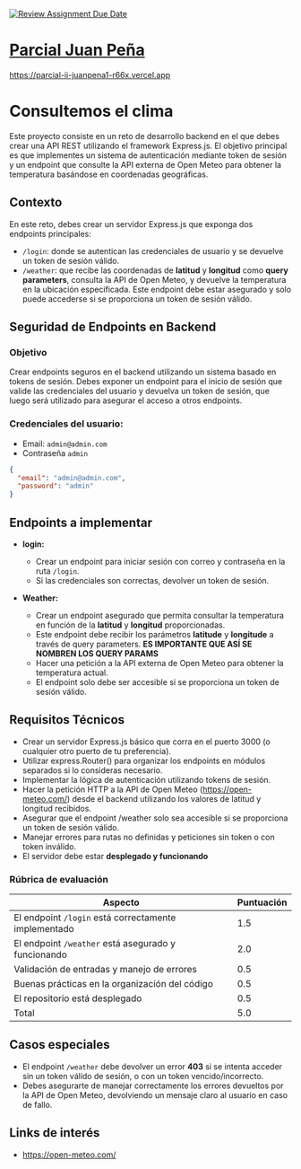[![Review Assignment Due Date](https://classroom.github.com/assets/deadline-readme-button-22041afd0340ce965d47ae6ef1cefeee28c7c493a6346c4f15d667ab976d596c.svg)](https://classroom.github.com/a/Ihjz_szg)
# [Parcial Juan Peña](parcial-ii-juanpena1-r66x.vercel.app)
https://parcial-ii-juanpena1-r66x.vercel.app


# Consultemos el clima

Este proyecto consiste en un reto de desarrollo backend en el que debes crear una API REST utilizando el framework Express.js. El objetivo principal es que implementes un sistema de autenticación mediante token de sesión y un endpoint que consulte la API externa de Open Meteo para obtener la temperatura basándose en coordenadas geográficas.

## Contexto

En este reto, debes crear un servidor Express.js que exponga dos endpoints principales:
- `/login`: donde se autentican las credenciales de usuario y se devuelve un token de sesión válido.
- `/weather`: que recibe las coordenadas de **latitud** y **longitud** como **query parameters**, consulta la API de Open Meteo, y devuelve la temperatura en la ubicación especificada. Este endpoint debe estar asegurado y solo puede accederse si se proporciona un token de sesión válido.

## Seguridad de Endpoints en Backend

### Objetivo
Crear endpoints seguros en el backend utilizando un sistema basado en tokens de sesión. Debes exponer un endpoint para el inicio de sesión que valide las credenciales del usuario y devuelva un token de sesión, que luego será utilizado para asegurar el acceso a otros endpoints.

### Credenciales del usuario:
-  Email: `admin@admin.com`
-  Contraseña `admin`
  
```json
{
  "email": "admin@admin.com",
  "password": "admin"
}
```

## Endpoints a implementar
- **login:**
  - Crear un endpoint para iniciar sesión con correo y contraseña en la ruta `/login`.
  - Si las credenciales son correctas, devolver un token de sesión.
 
- **Weather:**
  - Crear un endpoint asegurado que permita consultar la temperatura en función de la **latitud** y **longitud** proporcionadas.
  - Este endpoint debe recibir los parámetros **latitude** y **longitude** a través de query parameters. **ES IMPORTANTE QUE ASÍ SE NOMBREN LOS QUERY PARAMS**
  - Hacer una petición a la API externa de Open Meteo para obtener la temperatura actual.
  - El endpoint solo debe ser accesible si se proporciona un token de sesión válido.
 
## Requisitos Técnicos
- Crear un servidor Express.js básico que corra en el puerto 3000 (o cualquier otro puerto de tu preferencia).
- Utilizar express.Router() para organizar los endpoints en módulos separados si lo consideras necesario.
- Implementar la lógica de autenticación utilizando tokens de sesión.
- Hacer la petición HTTP a la API de Open Meteo (https://open-meteo.com/) desde el backend utilizando los valores de latitud y longitud recibidos.
- Asegurar que el endpoint /weather solo sea accesible si se proporciona un token de sesión válido.
- Manejar errores para rutas no definidas y peticiones sin token o con token inválido.
- El servidor debe estar **desplegado y funcionando**

### Rúbrica de evaluación

| Aspecto                                              | Puntuación |
| ---------------------------------------------------- | ---------- |
| El endpoint `/login` está correctamente implementado | 1.5        |
| El endpoint `/weather` está asegurado y funcionando   | 2.0        |
| Validación de entradas y manejo de errores            | 0.5        |
| Buenas prácticas en la organización del código        | 0.5        |
| El repositorio está desplegado      | 0.5        |
| Total                                                | 5.0        |

## Casos especiales
- El endpoint `/weather` debe devolver un error **403** si se intenta acceder sin un token válido de sesión, o con un token vencido/incorrecto.
- Debes asegurarte de manejar correctamente los errores devueltos por la API de Open Meteo, devolviendo un mensaje claro al usuario en caso de fallo.

## Links de interés
- https://open-meteo.com/
